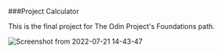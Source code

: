 ###Project Calculator

This is the final project for The Odin Project's Foundations path.


![Screenshot from 2022-07-21 14-43-47](https://user-images.githubusercontent.com/31606901/180302153-c890a8e2-82b6-45f3-b2a6-24d6b9d255b0.png)
